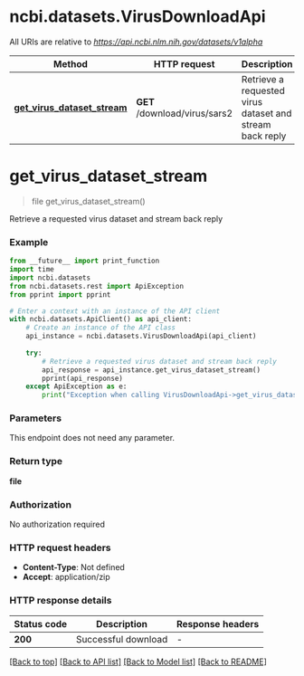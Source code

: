 # ncbi.datasets.VirusDownloadApi

All URIs are relative to *https://api.ncbi.nlm.nih.gov/datasets/v1alpha*

Method | HTTP request | Description
------------- | ------------- | -------------
[**get_virus_dataset_stream**](VirusDownloadApi.md#get_virus_dataset_stream) | **GET** /download/virus/sars2 | Retrieve a requested virus dataset and stream back reply


# **get_virus_dataset_stream**
> file get_virus_dataset_stream()

Retrieve a requested virus dataset and stream back reply

### Example

```python
from __future__ import print_function
import time
import ncbi.datasets
from ncbi.datasets.rest import ApiException
from pprint import pprint

# Enter a context with an instance of the API client
with ncbi.datasets.ApiClient() as api_client:
    # Create an instance of the API class
    api_instance = ncbi.datasets.VirusDownloadApi(api_client)
    
    try:
        # Retrieve a requested virus dataset and stream back reply
        api_response = api_instance.get_virus_dataset_stream()
        pprint(api_response)
    except ApiException as e:
        print("Exception when calling VirusDownloadApi->get_virus_dataset_stream: %s\n" % e)
```

### Parameters
This endpoint does not need any parameter.

### Return type

**file**

### Authorization

No authorization required

### HTTP request headers

 - **Content-Type**: Not defined
 - **Accept**: application/zip

### HTTP response details
| Status code | Description | Response headers |
|-------------|-------------|------------------|
**200** | Successful download |  -  |

[[Back to top]](#) [[Back to API list]](../README.md#documentation-for-api-endpoints) [[Back to Model list]](../README.md#documentation-for-models) [[Back to README]](../README.md)

